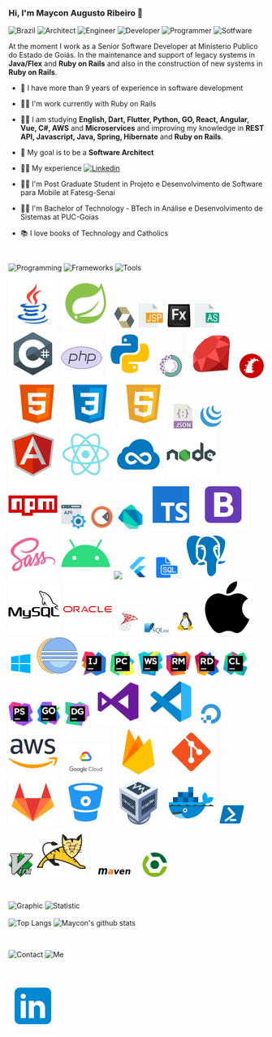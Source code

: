 ### Hi, I'm Maycon Augusto Ribeiro :wave:
![Brazil](https://img.shields.io/static/v1?style=flat-square&label=Brazil&message=BR&color=success)
![Architect](https://img.shields.io/static/v1?style=flat-square&label=&message=Architect&color=blue) 
![Engineer](https://img.shields.io/static/v1?style=flat-square&label=&message=Engineer&color=blue)
![Developer](https://img.shields.io/static/v1?style=flat-square&label=&message=Developer&color=blue) 
![Programmer](https://img.shields.io/static/v1?style=flat-square&label=and&message=Programmer&color=blue) 
![Sotfware](https://img.shields.io/static/v1?style=flat-square&label=of&message=Software&color=blue)

 At the moment I work as a Senior Software Developer at Ministerio Publico do Estado de Goiás.
 In the maintenance and support of legacy systems in **Java/Flex** and **Ruby on Rails** and also in the construction 
 of new systems in **Ruby on Rails**.
   
   - :palm_tree: I have more than 9 years of experience in software development
   
   - :man_technologist: I'm work currently with Ruby on Rails
  
   - :student: I am studying **English, Dart, Flutter, Python, GO, React, Angular, Vue, C#, AWS** and **Microservices** and improving my knowledge in **REST API, Javascript, Java, Spring, Hibernate** and **Ruby on Rails**. 
 
   - :dart: My goal is to be a **Software Architect** 
   
   - :man_technologist: My experience [![Linkedin](https://img.shields.io/static/v1?style=social&logo=Linkedin&label=&message=Linkedin&color=blue)](https://www.linkedin.com/in/mayconribeiro/?locale=en_US)
  
   - :man_student: I'm Post Graduate Student in Projeto e Desenvolvimento de Software para Mobile at Fatesg-Senai
  
   - :man_student: I'm Bachelor of Technology - BTech in Análise e Desenvolvimento de Sistemas at PUC-Goias
  
   - :books: I love books of Technology and Catholics

<br>    

![Programming](https://img.shields.io/static/v1?style=flat-square&label=The&message=Programming-Languages&color=success)
![Frameworks](https://img.shields.io/static/v1?style=flat-square&label=&message=Frameworks&color=orange)
![Tools](https://img.shields.io/static/v1?style=flat-square&label=and&message=Tools&color=yellow)

<img src="https://raw.githubusercontent.com/mayaugusto7/mayaugusto7/main/assets/logo-java-coffee-cup.svg" />&nbsp;
<img src="https://raw.githubusercontent.com/mayaugusto7/mayaugusto7/main/assets/logotipo-da-primavera.svg" />&nbsp;
<img src="https://raw.githubusercontent.com/mayaugusto7/mayaugusto7/main/assets/hibernate.svg" width="40" />&nbsp;
<img src="https://raw.githubusercontent.com/mayaugusto7/mayaugusto7/main/assets/jsp.svg" width="48" />&nbsp;
<img src="https://raw.githubusercontent.com/mayaugusto7/mayaugusto7/main/assets/flex.png" width="48" />&nbsp;
<img src="https://raw.githubusercontent.com/mayaugusto7/mayaugusto7/main/assets/as.svg" width="48" />&nbsp;
<img src="https://raw.githubusercontent.com/mayaugusto7/mayaugusto7/main/assets/c-afiado-logotipo.svg" />&nbsp;
<img src="https://raw.githubusercontent.com/mayaugusto7/mayaugusto7/main/assets/logo-php.svg" />&nbsp;
<img src="https://raw.githubusercontent.com/mayaugusto7/mayaugusto7/main/assets/python.svg" />&nbsp;
<img src="https://raw.githubusercontent.com/mayaugusto7/mayaugusto7/main/assets/anaconda.svg" width="48" />&nbsp;
<img src="https://raw.githubusercontent.com/mayaugusto7/mayaugusto7/main/assets/linguagem-de-programação-ruby.svg" />&nbsp;
<img src="https://raw.githubusercontent.com/mayaugusto7/mayaugusto7/main/assets/rails.svg" width="48" />&nbsp;
<img src="https://raw.githubusercontent.com/mayaugusto7/mayaugusto7/main/assets/html-5.svg" />&nbsp;
<img src="https://raw.githubusercontent.com/mayaugusto7/mayaugusto7/main/assets/css3.svg" />&nbsp;
<img src="https://raw.githubusercontent.com/mayaugusto7/mayaugusto7/main/assets/javascript.svg" />&nbsp;
<img src="https://raw.githubusercontent.com/mayaugusto7/mayaugusto7/main/assets/json.svg" width="48" />&nbsp;
<img src="https://raw.githubusercontent.com/mayaugusto7/mayaugusto7/main/assets/jquery.svg" width="48"/>&nbsp;
<img src="https://raw.githubusercontent.com/mayaugusto7/mayaugusto7/main/assets/angularjs.svg" />&nbsp;
<img src="https://raw.githubusercontent.com/mayaugusto7/mayaugusto7/main/assets/nativo-de-reagir.svg" />&nbsp;
<img src="https://raw.githubusercontent.com/mayaugusto7/mayaugusto7/main/assets/jsfiddle.svg" />&nbsp;
<img src="https://raw.githubusercontent.com/mayaugusto7/mayaugusto7/main/assets/nodejs.svg" />&nbsp;
<img src="https://raw.githubusercontent.com/mayaugusto7/mayaugusto7/main/assets/npm.svg" />&nbsp;
<img src="https://raw.githubusercontent.com/mayaugusto7/mayaugusto7/main/assets/api.svg" width="48" />&nbsp;
<img src="https://raw.githubusercontent.com/mayaugusto7/mayaugusto7/main/assets/postman.svg" width="48" />&nbsp;
<img src="https://raw.githubusercontent.com/mayaugusto7/mayaugusto7/main/assets/dart.svg" width="48" />&nbsp;
<img src="https://raw.githubusercontent.com/mayaugusto7/mayaugusto7/main/assets/typescript.svg" />&nbsp;
<img src="https://raw.githubusercontent.com/mayaugusto7/mayaugusto7/main/assets/bootstrap.svg" />&nbsp;
<img src="https://raw.githubusercontent.com/mayaugusto7/mayaugusto7/main/assets/sass.svg" />&nbsp;
<img src="https://raw.githubusercontent.com/mayaugusto7/mayaugusto7/main/assets/android-os.svg" />&nbsp;
<img src="https://raw.githubusercontent.com/mayaugusto7/mayaugusto7/main/assets/iônico.svg" />&nbsp;
<img src="https://raw.githubusercontent.com/mayaugusto7/mayaugusto7/main/assets/flutter-48.png" />&nbsp;
<img src="https://raw.githubusercontent.com/mayaugusto7/mayaugusto7/main/assets/sql.svg" width="48" />&nbsp;
<img src="https://raw.githubusercontent.com/mayaugusto7/mayaugusto7/main/assets/postgreesql.svg" />&nbsp;
<img src="https://raw.githubusercontent.com/mayaugusto7/mayaugusto7/main/assets/logo-mysql.svg" />&nbsp;
<img src="https://raw.githubusercontent.com/mayaugusto7/mayaugusto7/main/assets/logo-a-oracle.svg" />&nbsp;
<img src="https://raw.githubusercontent.com/mayaugusto7/mayaugusto7/main/assets/microsoft-sql-server.svg" width="48" />&nbsp;
<img src="https://raw.githubusercontent.com/mayaugusto7/mayaugusto7/main/assets/sqlite.svg" width="48" />&nbsp;
<img src="https://raw.githubusercontent.com/mayaugusto7/mayaugusto7/main/assets/linux-48.png" width="48" />&nbsp;
<img src="https://raw.githubusercontent.com/mayaugusto7/mayaugusto7/main/assets/mac-os.svg" />&nbsp;
<img src="https://raw.githubusercontent.com/mayaugusto7/mayaugusto7/main/assets/windows-10.svg" width="48" />&nbsp;
<img src="https://raw.githubusercontent.com/mayaugusto7/mayaugusto7/main/assets/java-eclipse.svg" />&nbsp;
<img src="https://raw.githubusercontent.com/mayaugusto7/mayaugusto7/main/assets/icon-intellij-idea.svg" width="48" />&nbsp;
<img src="https://raw.githubusercontent.com/mayaugusto7/mayaugusto7/main/assets/icon-pycharm.svg" width="48" />&nbsp;
<img src="https://raw.githubusercontent.com/mayaugusto7/mayaugusto7/main/assets/icon-webstorm.svg" width="48" />&nbsp;
<img src="https://raw.githubusercontent.com/mayaugusto7/mayaugusto7/main/assets/icon-rubymine.svg" width="48" />&nbsp;
<img src="https://raw.githubusercontent.com/mayaugusto7/mayaugusto7/main/assets/icon-rider.svg" width="48" />&nbsp;
<img src="https://raw.githubusercontent.com/mayaugusto7/mayaugusto7/main/assets/icon-clion.svg" width="48" />&nbsp;
<img src="https://raw.githubusercontent.com/mayaugusto7/mayaugusto7/main/assets/icon-phpstorm.svg" width="48" />&nbsp;
<img src="https://raw.githubusercontent.com/mayaugusto7/mayaugusto7/main/assets/icon-goland.svg" width="48" />&nbsp;
<img src="https://raw.githubusercontent.com/mayaugusto7/mayaugusto7/main/assets/icon-datagrip.svg" width="48" />&nbsp;
<img src="https://raw.githubusercontent.com/mayaugusto7/mayaugusto7/main/assets/visual-studio.svg" />&nbsp;
<img src="https://raw.githubusercontent.com/mayaugusto7/mayaugusto7/main/assets/visual-studio-code-2019.svg" />&nbsp;
<img src="https://raw.githubusercontent.com/mayaugusto7/mayaugusto7/main/assets/digital-ocean.svg" width="48" />&nbsp;
<img src="https://raw.githubusercontent.com/mayaugusto7/mayaugusto7/main/assets/amazon-web-services.svg" />&nbsp;
<img src="https://raw.githubusercontent.com/mayaugusto7/mayaugusto7/main/assets/google-cloud.png"  width="96" />&nbsp;
<img src="https://raw.githubusercontent.com/mayaugusto7/mayaugusto7/main/assets/firebase.svg" />&nbsp;
<img src="https://raw.githubusercontent.com/mayaugusto7/mayaugusto7/main/assets/git.svg" />&nbsp;
<img src="https://raw.githubusercontent.com/mayaugusto7/mayaugusto7/main/assets/gitlab.svg" />&nbsp;
<img src="https://raw.githubusercontent.com/mayaugusto7/mayaugusto7/main/assets/bitbucket.svg" />&nbsp;
<img src="https://raw.githubusercontent.com/mayaugusto7/mayaugusto7/main/assets/virtualbox.svg" />&nbsp;
<img src="https://raw.githubusercontent.com/mayaugusto7/mayaugusto7/main/assets/docker.svg" />&nbsp;
<img src="https://raw.githubusercontent.com/mayaugusto7/mayaugusto7/main/assets/powershell.svg" width="48" />&nbsp;
<img src="https://raw.githubusercontent.com/mayaugusto7/mayaugusto7/main/assets/vim.svg" width="48" />&nbsp;
<img src="https://raw.githubusercontent.com/mayaugusto7/mayaugusto7/main/assets/tomcat.svg" />&nbsp;
<img src="https://raw.githubusercontent.com/mayaugusto7/mayaugusto7/main/assets/maven.png"  width="96" />&nbsp;
<img src="https://raw.githubusercontent.com/mayaugusto7/mayaugusto7/main/assets/gradle.png" width="48" />&nbsp;

<br>

![Graphic](https://img.shields.io/static/v1?style=flat-square&label=&message=Graphic&color=blue)
![Statistic](https://img.shields.io/static/v1?style=flat-square&label=and&message=Statistic&color=blue)
<br><br>
![Top Langs](https://github-readme-stats.vercel.app/api/top-langs/?username=mayaugusto7&hide=html)
![Maycon's github stats](https://github-readme-stats.vercel.app/api?username=mayaugusto7&show_icons=true)

<br>

![Contact](https://img.shields.io/static/v1?style=flat-square&label=&message=Contact&color=success)
![Me](https://img.shields.io/static/v1?style=flat-square&label=for&message=me&color=success)

<br>

[![Linkedin](https://raw.githubusercontent.com/mayaugusto7/mayaugusto7/main/assets/linkedin.svg)](https://www.linkedin.com/in/mayconribeiro)
